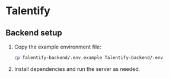 # Talentify

## Backend setup

1. Copy the example environment file:

   ```bash
   cp Talentify-backend/.env.example Talentify-backend/.env
   ```

2. Install dependencies and run the server as needed.

